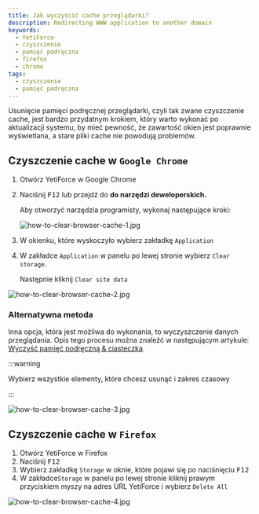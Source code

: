 ```yaml
---
title: Jak wyczyścić cache przeglądarki?
description: Redirecting WWW application to another domain
keywords:
  - YetiForce
  - czyszczenie
  - pamięć podręczna
  - firefox
  - chrome
tags:
  - czyszczenie
  - pamięć podręczna
---
```


Usunięcie pamięci podręcznej przeglądarki, czyli tak zwane czyszczenie cache, jest bardzo przydatnym krokiem, który warto wykonać po aktualizacji systemu, by mieć pewność, że zawartość okien jest poprawnie wyświetlana, a stare pliki cache nie powodują problemów.

## Czyszczenie cache w `Google Chrome`

1. Otwórz YetiForce w Google Chrome
2. Naciśnij <kbd>F12</kbd> lub przejdź do **do narzędzi deweloperskich.**

   Aby otworzyć narzędzia programisty, wykonaj następujące kroki:

   ![how-to-clear-browser-cache-1.jpg](how-to-clear-browser-cache-1.jpg)

3. W okienku, które wyskoczyło wybierz zakładkę `Application`
4. W zakładce `Application` w panelu po lewej stronie wybierz `Clear storage`.

   Następnie kliknij `Clear site data`

![how-to-clear-browser-cache-2.jpg](how-to-clear-browser-cache-2.jpg)

### Alternatywna metoda

Inna opcja, która jest możliwa do wykonania, to wyczyszczenie danych przeglądania. Opis tego procesu można znaleźć w następującym artykule: [Wyczyść pamięć podręczną & ciasteczka](https://support.google.com/accounts/answer/32050).

:::warning

Wybierz wszystkie elementy, które chcesz usunąć i zakres czasowy

:::

![how-to-clear-browser-cache-3.jpg](how-to-clear-browser-cache-3.jpg)

## Czyszczenie cache w `Firefox`

1. Otwórz YetiForce w Firefox
2. Naciśnij <kbd>F12</kbd>
3. Wybierz zakładkę `Storage` w oknie, które pojawi się po naciśnięciu <kbd>F12</kbd>
4. W zakładce`Storage` w panelu po lewej stronie kliknij prawym przyciskiem myszy na adres URL YetiForce i wybierz `Delete All`

![how-to-clear-browser-cache-4.jpg](how-to-clear-browser-cache-4.jpg)

